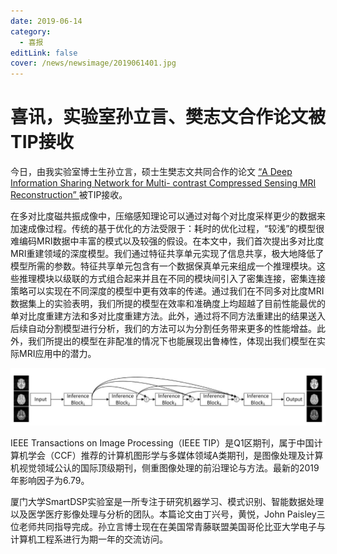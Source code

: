 ```yaml
---
date: 2019-06-14
category:
  - 喜报
editLink: false
cover: /news/newsimage/2019061401.jpg
---
```



# 喜讯，实验室孙立言、樊志文合作论文被TIP接收

今日，由我实验室博士生孙立言，硕士生樊志文共同合作的论文 [ “A Deep Information Sharing Network for Multi-
contrast Compressed Sensing MRI Reconstruction”
](https://arxiv.org/abs/1804.03596) 被TIP接收。


<!-- more -->


在多对比度磁共振成像中，压缩感知理论可以通过对每个对比度采样更少的数据来加速成像过程。传统的基于优化的方法受限于：耗时的优化过程，“较浅”的模型很难编码MRI数据中丰富的模式以及较强的假设。在本文中，我们首次提出多对比度MRI重建领域的深度模型。我们通过特征共享单元实现了信息共享，极大地降低了模型所需的参数。特征共享单元包含有一个数据保真单元来组成一个推理模块。这些推理模块以级联的方式组合起来并且在不同的模块间引入了密集连接，密集连接策略可以实现在不同深度的模型中更有效率的传递。通过我们在不同多对比度MRI数据集上的实验表明，我们所提的模型在效率和准确度上均超越了目前性能最优的单对比度重建方法和多对比度重建方法。此外，通过将不同方法重建出的结果送入后续自动分割模型进行分析，我们的方法可以为分割任务带来更多的性能增益。此外，我们所提出的模型在非配准的情况下也能展现出鲁棒性，体现出我们模型在实际MRI应用中的潜力。



![](/news/newsimage/2019061401.jpg)



IEEE Transactions on Image Processing（IEEE
TIP）是Q1区期刊，属于中国计算机学会（CCF）推荐的计算机图形学与多媒体领域A类期刊，是图像处理及计算机视觉领域公认的国际顶级期刊，侧重图像处理的前沿理论与方法。最新的2019年影响因子为6.79。



厦门大学SmartDSP实验室是一所专注于研究机器学习、模式识别、智能数据处理以及医学医疗影像处理与分析的团队。本篇论文由丁兴号，黄悦，John
Paisley三位老师共同指导完成。孙立言博士现在在美国常青藤联盟美国哥伦比亚大学电子与计算机工程系进行为期一年的交流访问。

